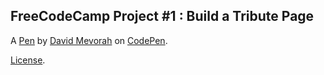 FreeCodeCamp Project #1 : Build a Tribute Page
----------------------------------------------


A [Pen](https://codepen.io/mevorahde/pen/jxbXEL) by [David Mevorah](https://codepen.io/mevorahde) on [CodePen](https://codepen.io).

[License](https://codepen.io/mevorahde/pen/jxbXEL/license).